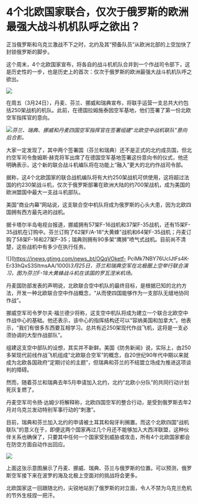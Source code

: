 # 4个北欧国家联合，仅次于俄罗斯的欧洲最强大战斗机机队呼之欲出？

正当俄罗斯和乌克兰激战不下之时，北约及其“预备队员”从欧洲北部的上空加快了封锁俄罗斯的脚步。

这个周末，4个北欧国家宣布，将各自的战斗机机队合并到一个作战司令部下，这是历史性的一步，也是历史上的首次：仅次于俄罗斯的欧洲最强大战斗机机队呼之欲出。

![](https://inews.gtimg.com/news_bt/OMCWDfvglph6g4l93zasY8E3QKR76mGE_8EG8RvATfzCoAA/1000)

在周五（3月24日），丹麦、芬兰、挪威和瑞典宣布，将联手运营一支总共大约包括250架战机的机队。此前，在德国拉姆施泰因空军基地，他们签署了第一份北欧空军指挥官的意向。

![](https://inews.gtimg.com/news_bt/O7Yvbvij62QXOuVlL973labkQ3y8QxILl2kj1PmAaoh4sAA/1000)_芬兰、瑞典、挪威和丹麦四国空军指挥官在签署组建“北欧空中战机联队”意向后合影。_

大家一定发现了，其中两个签署国（芬兰和瑞典）还不是正式的北约成员国，但北约空军司令詹姆斯·赫克将军出席了在德国空军基地签署这份意向书的仪式，他还明确表示，这个新的联合战斗机编队将在功能上“融入”更大的北约作战司令部。

据称，这4个北欧国家的联合战机编队将有大约250架战机可供使用，这将超过法国的约230架战斗机，仅次于俄罗斯部署在欧洲大陆的约700架战机，成为美国的欧洲盟国中最大一支战斗机部队。

美国“商业内幕”网站说，这支联合空中机队将成为俄罗斯的心头大患，因为北欧四国拥有西方最先进的战机。

据卡塔尔半岛电视台报道，挪威拥有57架F-16战机和37架F-35战机，还有15架F-35战机在订购中。芬兰订购了62架F/A-18“大黄蜂”战机和64架F-35战机；丹麦订购了58架F-16和27架F-35；瑞典则拥有90多架“鹰狮”喷气式战机。目前尚不清楚，这些战机中有多少在执行任务。

![](https://inews.gtimg.com/news_bt/OQqVOketf-
PciMk7NBY76UcIJtFs4K-Er33hQxS3SltmsAA/1000)_3月25日，芬兰和瑞典空军在北极圈上空举行联合演习，图为芬兰F-18大黄蜂战斗机在该国的罗瓦涅米机场。_

丹麦国防部发表的声明说，北欧联合空中机队的最终目标，是根据已知的北约方法，开发一种北欧联合空中作战概念，“从而使四国能够作为一支部队无缝地协同作战”。

挪威空军司令罗尔夫·福兰德少将称，这支空中机队将成为建立一个联合北欧空中作战中心的基础。他还表示，该中心的指挥结构还可以“容纳美国和加拿大”。他表示，“我们有很多东西要互相学习。总共有近250架现代作战飞机，这将是一支必须协调的大型作战部队”。

组建这支空中部队的设想，其实并不新鲜。美国《防务新闻》说，实际上，由250多架现代前线作战飞机组成“北欧联合空军”的概念，自20世纪90年代中期以来就成为北欧各国政府“定期讨论的主题”，但瑞典和芬兰的不结盟立场成为推进这项谈判的障碍。

然而，随着芬兰和瑞典去年5月申请加入北约，北约“北欧小分队”的共同行动计划死灰复燃了。

丹麦空军司令扬·达姆少将解释称，北欧四国空军的整合行动，是受到俄罗斯去年2月对乌克兰发动特别军事行动的“刺激”。

目前，瑞典和芬兰加入北约的申请被土耳其和匈牙利搁置。而这个北欧四国“战机联队”的意义在于，即便这两个国家再过几个月还不能够加入大西洋联盟，这种伙伴关系也确保了，只要其中任何一个国家受到威胁或攻击，所有4个北欧国家都会在防空方面自动作出回应。

![](https://inews.gtimg.com/news_bt/OZfWhsq_bOR3hAIdP_bMkkmpNp4bLhgru3u_h0eyKC1wUAA/1000)

上面这张示意图展示了丹麦、挪威、瑞典、芬兰与俄罗斯的位置。可以预测，俄罗斯空军接下来在波罗的海及北极上空面对的挑战将会更多。

北欧国家这一回跟随北约，尖锐地站到了俄罗斯的对立面，令人不禁为乌克兰危机的节外生枝捏一把汗。

